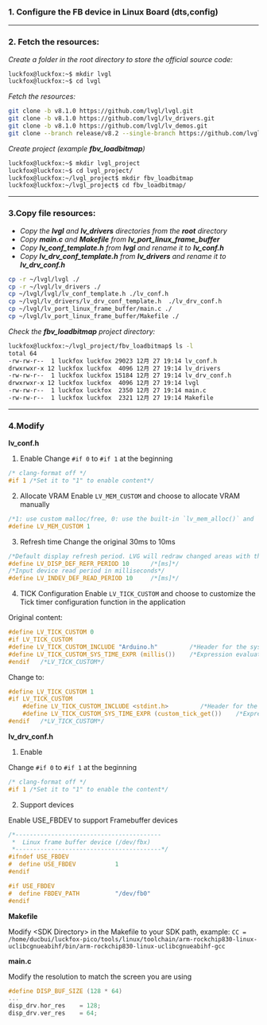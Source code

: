 ### 1. Configure the FB device in Linux Board (dts,config)
---
### 2. Fetch the resources:
*Create a folder in the root directory to store the official source code:*
```bash
luckfox@luckfox:~$ mkdir lvgl
luckfox@luckfox:~$ cd lvgl
```
*Fetch the resources:*
```bash
git clone -b v8.1.0 https://github.com/lvgl/lvgl.git
git clone -b v8.1.0 https://github.com/lvgl/lv_drivers.git
git clone -b v8.1.0 https://github.com/lvgl/lv_demos.git
git clone --branch release/v8.2 --single-branch https://github.com/lvgl/lv_port_linux_frame_buffer.git
```
*Create project (example **fbv_loadbitmap**)*
```bash
luckfox@luckfox:~$ mkdir lvgl_project
luckfox@luckfox:~$ cd lvgl_project/
luckfox@luckfox:~/lvgl_project$ mkdir fbv_loadbitmap
luckfox@luckfox:~/lvgl_project$ cd fbv_loadbitmap/
```
---
### 3.Copy file resources:
* *Copy the **lvgl** and **lv_drivers** directories from the **root** directory*
* *Copy **main.c** and **Makefile** from **lv_port_linux_frame_buffer***
* *Copy **lv_conf_template.h** from **lvgl** and rename it to **lv_conf.h***
* *Copy **lv_drv_conf_template.h** from **lv_drivers** and rename it to **lv_drv_conf.h***
```bash
cp -r ~/lvgl/lvgl ./
cp -r ~/lvgl/lv_drivers ./
cp ~/lvgl/lvgl/lv_conf_template.h ./lv_conf.h
cp ~/lvgl/lv_drivers/lv_drv_conf_template.h  ./lv_drv_conf.h
cp ~/lvgl/lv_port_linux_frame_buffer/main.c ./
cp ~/lvgl/lv_port_linux_frame_buffer/Makefile ./
```
*Check the **fbv_loadbitmap** project directory:*
```bash
luckfox@luckfox:~/lvgl_project/fbv_loadbitmap$ ls -l
total 64
-rw-rw-r--  1 luckfox luckfox 29023 12月 27 19:14 lv_conf.h
drwxrwxr-x 12 luckfox luckfox  4096 12月 27 19:14 lv_drivers
-rw-rw-r--  1 luckfox luckfox 15184 12月 27 19:14 lv_drv_conf.h
drwxrwxr-x 12 luckfox luckfox  4096 12月 27 19:14 lvgl
-rw-rw-r--  1 luckfox luckfox  2350 12月 27 19:14 main.c
-rw-rw-r--  1 luckfox luckfox  2321 12月 27 19:14 Makefile
```
---
### 4.Modify 
**lv_conf.h**
1. Enable
Change `#if 0` to `#if 1` at the beginning
```c
/* clang-format off */
#if 1 /*Set it to "1" to enable content*/
```
2. Allocate VRAM
Enable `LV_MEM_CUSTOM` and choose to allocate VRAM manually
```c
/*1: use custom malloc/free, 0: use the built-in `lv_mem_alloc()` and `lv_mem_free()`*/
#define LV_MEM_CUSTOM 1
```
3. Refresh time
Change the original 30ms to 10ms
```c
/*Default display refresh period. LVG will redraw changed areas with this period time*/
#define LV_DISP_DEF_REFR_PERIOD 10      /*[ms]*/
/*Input device read period in milliseconds*/
#define LV_INDEV_DEF_READ_PERIOD 10     /*[ms]*/
```
4. TICK Configuration
Enable `LV_TICK_CUSTOM` and choose to customize the Tick timer configuration function in the application

Original content:
```c
#define LV_TICK_CUSTOM 0
#if LV_TICK_CUSTOM
#define LV_TICK_CUSTOM_INCLUDE "Arduino.h"         /*Header for the system time function*/
#define LV_TICK_CUSTOM_SYS_TIME_EXPR (millis())    /*Expression evaluating to current system time in ms*/
#endif   /*LV_TICK_CUSTOM*/
```

Change to:
```c
#define LV_TICK_CUSTOM 1
#if LV_TICK_CUSTOM
    #define LV_TICK_CUSTOM_INCLUDE <stdint.h>         /*Header for the system time function*/
    #define LV_TICK_CUSTOM_SYS_TIME_EXPR (custom_tick_get())    /*Expression evaluating to current system time in ms*/
#endif   /*LV_TICK_CUSTOM*/
```
**lv_drv_conf.h**

1. Enable

Change `#if 0` to `#if 1` at the beginning
```c
/* clang-format off */
#if 1 /*Set it to "1" to enable the content*/
```
2. Support devices

Enable USE_FBDEV to support Framebuffer devices
```c
/*-----------------------------------------
 *  Linux frame buffer device (/dev/fbx)
 *-----------------------------------------*/
#ifndef USE_FBDEV
#  define USE_FBDEV           1
#endif

#if USE_FBDEV
#  define FBDEV_PATH          "/dev/fb0"
#endif
```
**Makefile**

Modify <SDK Directory\> in the Makefile to your SDK path, example: `CC = /home/ducbui/luckfox-pico/tools/linux/toolchain/arm-rockchip830-linux-uclibcgnueabihf/bin/arm-rockchip830-linux-uclibcgnueabihf-gcc`

**main.c**

Modify the resolution to match the screen you are using
```c
#define DISP_BUF_SIZE (128 * 64)
...
disp_drv.hor_res    = 128;
disp_drv.ver_res    = 64;
```

